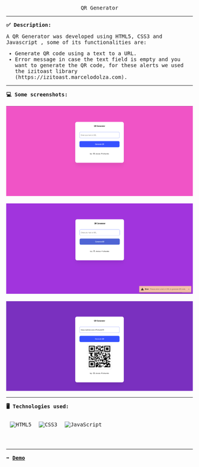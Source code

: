 <p align="center">
<br>
<samp>
    QR Generator
</samp>
</p>
<hr/>
<samp>
    <strong>✅ Description: </strong>
    <p>A QR Generator was developed using HTML5, CSS3 and Javascript , some of its functionalities are: </p>
	<ul>
      <li>Generate QR code using a text to a URL.</li>
      <li>Error message in case the text field is empty and you want to generate the QR code, for these alerts we used the izitoast library (https://izitoast.marcelodolza.com).</li>
    </ul>
    <hr/>
<strong>💻 Some screenshots: </strong>
<br />
<br />
<img  src="https://github.com/JPichardo99/QR-Generator-Javascript/blob/master/images/img%201.png" alt="IMG 1"/> 
<br />
<br />
<img  src="https://github.com/JPichardo99/QR-Generator-Javascript/blob/master/images/img%202.png" alt="IMG 2"/> 
<br />
<br />
<img  src="https://github.com/JPichardo99/QR-Generator-Javascript/blob/master/images/img%203.png" alt="IMG 3"/> 
<hr/>
<strong>🖥️ Technologies used: </strong>
<br/>
<br/>
<div style="display: flex; img:first-child{margin-right: 10px;}"> 
	<img style="margin: 10px" src="https://profilinator.rishav.dev/skills-assets/html5-original-wordmark.svg" alt="HTML5" height="50" />  
	<img style="margin: 10px" src="https://profilinator.rishav.dev/skills-assets/css3-original-wordmark.svg" alt="CSS3" height="50" />  
	<img style="margin: 10px" src="https://profilinator.rishav.dev/skills-assets/javascript-original.svg" alt="JavaScript" height="50" />
</div>
<hr/>
<strong>➡️ <a href = https://jpichardo99.github.io/QR-Generator-Javascript/">Demo</a></strong>
</samp>
